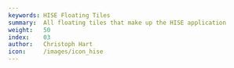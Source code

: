 ```yaml
---
keywords: HISE Floating Tiles
summary:  All floating tiles that make up the HISE application
weight:   50
index:    03
author:   Christoph Hart
icon:     /images/icon_hise
---
```

